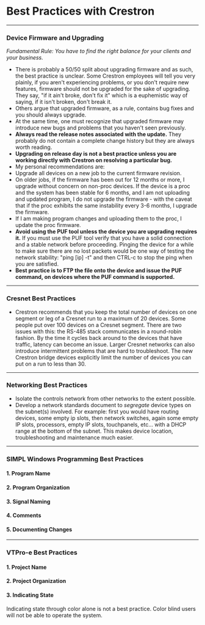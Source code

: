 # Best Practices with Crestron #

----------

### Device Firmware and Upgrading ###
*Fundamental Rule: You have to find the right balance for your clients and your business.*

 - There is probably a 50/50 split about upgrading firmware and as such, the best practice is unclear. Some Crestron employees will tell you very plainly, if you aren't experiencing problems, or you don't require new features, firmware should not be upgraded for the sake of upgrading. They say, "if it ain't broke, don't fix it" which is a euphemistic way of saying, if it isn't broken, don't break it. 
 - Others argue that upgraded firmware, as a rule, contains bug fixes and you should always upgrade.
 - At the same time, one must recognize that upgraded firmware may introduce new bugs and problems that you haven't seen previously. 
 - **Always read the release notes associated with the update.** They probably do not contain a complete change history but they are always worth reading. 
 - **Upgrading on release day is not a best practice unless you are working directly with Crestron on resolving a particular bug.**
 - My personal recommendations are:
  - Upgrade all devices on a new job to the current firmware revision.
  - On older jobs, if the firmware has been out for 12 months or more, I upgrade without concern on non-proc devices. If the device is a proc and the system has been stable for 6 months, and I am not uploading and updated program, I do not upgrade the firmware - with the caveat that if the proc exhibits the same instability every 3-6 months, I upgrade the firmware. 
  - If I am making program changes and uploading them to the proc, I update the proc firmware. 
 - **Avoid using the PUF tool unless the device you are upgrading requires it.** If you must use the PUF tool verify that you have a solid connection and a stable network before proceeding. Pinging the device for a while to make sure there are no lost packets would be one way of testing the network stability: "ping [ip] -t" and then CTRL-c to stop the ping when you are satisfied. 
 - **Best practice is to FTP the file onto the device and issue the PUF command, on devices where the PUF command is supported.**

----------
### Cresnet Best Practices ###
 - Crestron recommends that you keep the total number of devices on one segment or leg of a Cresnet run to a maximum of 20 devices. Some people put over 100 devices on a Cresnet segment. There are two issues with this: the RS-485 stack communicates in a round-robin fashion. By the time it cycles back around to the devices that have traffic, latency can become an issue.  Larger Cresnet networks can also introduce intermittent problems that are hard to troubleshoot. The new Crestron bridge devices explicitly limit the number of devices you can put on a run to less than 30.

----------
### Networking Best Practices ###
 - Isolate the controls network from other networks to the extent possible.
 - Develop a network standards document to *segregate* device types on the subnet(s) involved. For example: first you would have routing devices, some empty ip slots, then network switches, again some empty IP slots, processors, empty IP slots, touchpanels, etc... with a DHCP range at the bottom of the subnet. This makes device location, troubleshooting and maintenance much easier.

----------

### SIMPL Windows Programming Best Practices ###

#### 1. Program Name ####
#### 2. Program Organization ####
#### 3. Signal Naming ####
#### 4. Comments ####
#### 5. Documenting Changes ####

----------
### VTPro-e Best Practices ###
#### 1. Project Name ####
#### 2. Project Organization ####
#### 3. Indicating State ####

Indicating state through color alone is not a best practice. Color blind users will not be able to operate the system.
